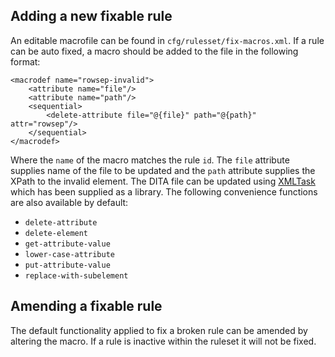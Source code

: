 Adding a new fixable rule
-------------------------

An editable macrofile can be found in `cfg/rulesset/fix-macros.xml`. If a rule can be auto fixed,
a macro should be added to the file in the following format:

```
<macrodef name="rowsep-invalid">
	<attribute name="file"/>
	<attribute name="path"/>
	<sequential>
		<delete-attribute file="@{file}" path="@{path}" attr="rowsep"/>
	</sequential>
</macrodef>
```
Where the `name` of the macro matches the rule `id`. The `file` attribute supplies name of the
file to be updated and the `path` attribute supplies the XPath to the invalid element.
The DITA file can be updated using [XMLTask](http://www.oopsconsultancy.com/software/xmltask/)
which has been supplied as a library. The following convenience functions are also available
by default:


* `delete-attribute`
* `delete-element`
* `get-attribute-value`
* `lower-case-attribute`
* `put-attribute-value`
* `replace-with-subelement`

Amending a fixable rule
-----------------------

The default functionality applied to fix a broken rule can be amended by altering the macro.
If a rule is inactive within the ruleset it will not be fixed.
